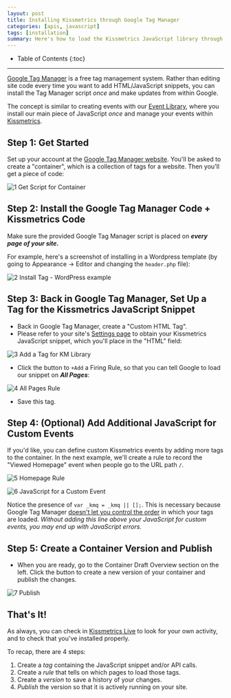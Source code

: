 ```yaml
---
layout: post
title: Installing Kissmetrics through Google Tag Manager
categories: [apis, javascript]
tags: [installation]
summary: Here's how to load the Kissmetrics JavaScript library through Google Tag Manager.
---
```

* Table of Contents
{:toc}
* * *

[Google Tag Manager][gtm] is a free tag management system. Rather than editing site code every time you want to add HTML/JavaScript snippets, you can install the Tag Manager script *once* and make updates from within Google.

The concept is similar to creating events with our [Event Library][evlib], where you install our main piece of JavaScript *once* and manage your events within [Kissmetrics][evlib-link].

## Step 1: Get Started

Set up your account at the [Google Tag Manager website][gtm]. You'll be asked to create a "container", which is a collection of tags for a website. Then you'll get a piece of code:

![1 Get Script for Container][ss1]

## Step 2: Install the Google Tag Manager Code + Kissmetrics Code

Make sure the provided Google Tag Manager script is placed on ***every page of your site.***

For example, here's a screenshot of installing in a Wordpress template (by going to Appearance -> Editor and changing the `header.php` file):

![2 Install Tag - WordPress example][ss2]

## Step 3: Back in Google Tag Manager, Set Up a Tag for the Kissmetrics JavaScript Snippet

* Back in Google Tag Manager, create a "Custom HTML Tag".
* Please refer to your site's [Settings page][settings] to obtain your Kissmetrics JavaScript snippet, which you'll place in the "HTML" field:

![3 Add a Tag for KM Library][ss3]

* Click the button to `+Add` a Firing Rule, so that you can tell Google to load our snippet on ***All Pages***:

![4 All Pages Rule][ss4]

* Save this tag.

## Step 4: (Optional) Add Additional JavaScript for Custom Events

If you'd like, you can define custom Kissmetrics events by adding more tags to the container. In the next example, we'll create a rule to record the "Viewed Homepage" event when people go to the URL path `/`.

![5 Homepage Rule][ss5]

![6 JavaScript for a Custom Event][ss6]

Notice the presence of `var _kmq = _kmq || [];`. This is necessary because Google Tag Manager [doesn't let you control the order][gtm-order] in which your tags are loaded. *Without adding this line above your JavaScript for custom events, you may end up with JavaScript errors.*

## Step 5: Create a Container Version and Publish

* When you are ready, go to the Container Draft Overview section on the left. Click the button to create a new version of your container and publish the changes.

![7 Publish][ss7]

## That's It!

As always, you can check in [Kissmetrics Live][live] to look for your own activity, and to check that you've installed properly.

To recap, there are 4 steps:

1. Create a *tag* containing the JavaScript snippet and/or API calls.
2. Create a *rule* that tells on which pages to load those tags.
3. Create a *version* to save a history of your changes.
4. *Publish* the version so that it is actively running on your site.

[gtm]: https://www.google.com/tagmanager
[gtm-order]: http://support.google.com/tagmanager/answer/2772421/?hl=en

[evlib]: /tools/event-library
[evlib-link]: https://app.kissmetrics.com/wizard
[settings]: https://app.kissmetrics.com/settings

[live]: /tools/live

[ss1]: https://s3.amazonaws.com/kissmetrics-support-files/assets/apis/javascript/google-tag-manager/01-container-script.png
[ss2]: https://s3.amazonaws.com/kissmetrics-support-files/assets/apis/javascript/google-tag-manager/02-wordpress.png
[ss3]: https://s3.amazonaws.com/kissmetrics-support-files/assets/apis/javascript/google-tag-manager/03-js-library.png
[ss4]: https://s3.amazonaws.com/kissmetrics-support-files/assets/apis/javascript/google-tag-manager/04-all-pages.png
[ss5]: https://s3.amazonaws.com/kissmetrics-support-files/assets/apis/javascript/google-tag-manager/05-homepage.png
[ss6]: https://s3.amazonaws.com/kissmetrics-support-files/assets/apis/javascript/google-tag-manager/06-custom-event.png
[ss7]: https://s3.amazonaws.com/kissmetrics-support-files/assets/apis/javascript/google-tag-manager/07-publish.png
